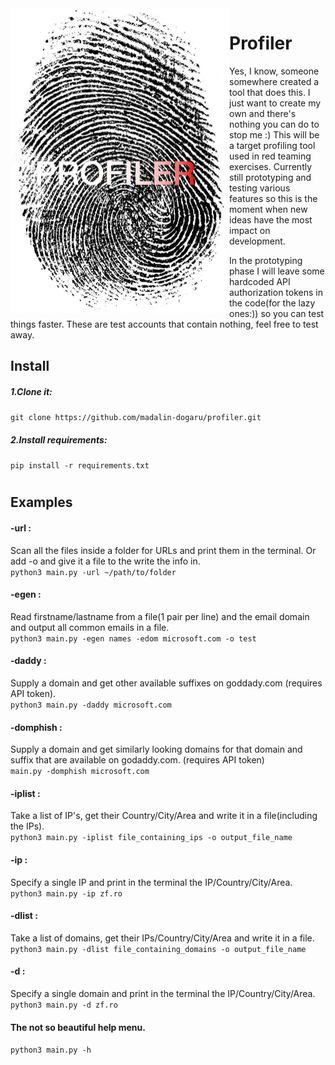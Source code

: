 
<img align="left" alt="PNG" src="https://github.com/madalin-dogaru/madalin-dogaru/blob/master/profiler_logo.png?raw=true" width="350" height="488" />

# Profiler   

Yes, I know, someone somewhere created a tool that does this. I just want to create my own and there's nothing you can do to stop me :) 
This will be a target profiling tool used in red teaming exercises. Currently still prototyping and testing various features so this is the moment when new ideas have the most impact on development.  

In the prototyping phase I will leave some hardcoded API authorization tokens in the code(for the lazy ones:)) so you can test things faster. These are test accounts that contain nothing, feel free to test away.  

Install
---
##### 1.Clone it:   
`git clone https://github.com/madalin-dogaru/profiler.git` 

##### 2.Install requirements:   
`pip install -r requirements.txt`   

#   

Examples
---

#### -url : 
Scan all the files inside a folder for URLs and print them in the terminal. Or add -o and give it a file to the write the info in.    
`python3 main.py -url ~/path/to/folder`

#### -egen :
Read firstname/lastname from a file(1 pair per line) and the email domain and output all common emails in a file.     
`python3 main.py -egen names -edom microsoft.com -o test`

#### -daddy :
Supply a domain and get other available suffixes on goddady.com (requires API token).   
`python3 main.py -daddy microsoft.com`

#### -domphish :
Supply a domain and get similarly looking domains for that domain and suffix that are available on godaddy.com. (requires API token)   
`main.py -domphish microsoft.com`

#### -iplist :
Take a list of IP's, get their Country/City/Area and write it in a file(including the IPs).    
`python3 main.py -iplist file_containing_ips -o output_file_name`

#### -ip :
Specify a single IP and print in the terminal the IP/Country/City/Area.   
`python3 main.py -ip zf.ro`

#### -dlist :
Take a list of domains, get their IPs/Country/City/Area and write it in a file.   
`python3 main.py -dlist file_containing_domains -o output_file_name`

#### -d :
Specify a single domain and print in the terminal the IP/Country/City/Area.   
`python3 main.py -d zf.ro`

#### The not so beautiful help menu.    
`python3 main.py -h`

